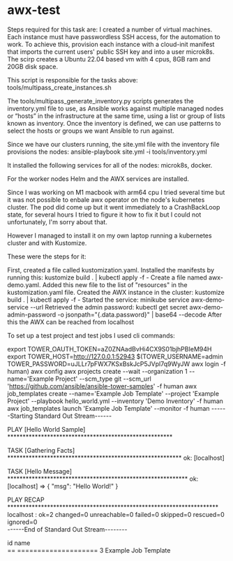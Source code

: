 # awx-test

Steps required for this task are:
I created a number of virtual machines. Each instance must have passwordless SSH access,
for the automation to work. To achieve this, provision each instance with a cloud-init
manifest that imports the current users' public SSH key and into a user microk8s.
The scirp creates a Ubuntu 22.04 based vm with 4 cpus, 8GB ram and 20GB disk space.

This script is responsible for the tasks above: tools/multipass_create_instances.sh

The tools/multipass_generate_inventory.py scripts generates the inventory.yml file
to use, as Ansible works against multiple managed nodes or “hosts” in the infrastructure
at the same time, using a list or group of lists known as inventory. Once the inventory
is defined, we can use patterns to select the hosts or groups we want Ansible to run against.

Since we have our clusters running, the site.yml file with the inventory file provisions
the nodes: ansible-playbook site.yml -i tools/inventory.yml

It installed the following services for all of the nodes: microk8s, docker.

For the worker nodes Helm and the AWX services are installed.

Since I was working on M1 macbook with arm64 cpu I tried several time but it was not possible
to enbale awx operator on the node's kubernetes cluster. The pod did come up but it went
immediately to a CrashBackLoop state, for several hours I tried to figure it how to fix it
but I could not unfortunately, I'm sorry about that.

However I managed to install it on my own laptop running a kubernetes cluster and with Kustomize.

These were the steps for it:

First, created a file called kustomization.yaml.
Installed the manifests by running this: kustomize build . | kubectl apply -f -
Create a file named awx-demo.yaml.
Added this new file to the list of "resources" in the kustomization.yaml file.
Created the AWX instance in the cluster: kustomize build . | kubectl apply -f -
Started the service: minikube service awx-demo-service --url
Retrieved the admin password: kubectl get secret awx-demo-admin-password -o jsonpath="{.data.password}" | base64 --decode
After this the AWX can be reached from localhost

To set up a test project and test jobs I used cli commands:

export TOWER_OAUTH_TOKEN=aZ0ZNAadBvHi4CX9S01bjhPBIeM94H
export TOWER_HOST=http://127.0.0.1:52943
$(TOWER_USERNAME=admin TOWER_PASSWORD=uJLLr7pFWX7KSxBskJcP5JVpl7q9WyJW awx login -f human)
awx config
awx projects create --wait --organization 1 --name='Example Project' --scm_type git --scm_url 'https://github.com/ansible/ansible-tower-samples' -f human
awx job_templates create --name='Example Job Template' --project 'Example Project' --playbook hello_world.yml --inventory 'Demo Inventory' -f human
awx job_templates launch 'Example Job Template' --monitor -f human
------Starting Standard Out Stream------

PLAY [Hello World Sample] ******************************************************

TASK [Gathering Facts] *********************************************************
ok: [localhost]

TASK [Hello Message] ***********************************************************
ok: [localhost] => {
    "msg": "Hello World!"
}

PLAY RECAP *********************************************************************
localhost                  : ok=2    changed=0    unreachable=0    failed=0    skipped=0    rescued=0    ignored=0   
------End of Standard Out Stream--------

id name                 
== ==================== 
3  Example Job Template

